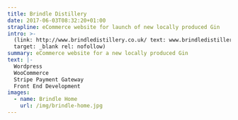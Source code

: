 ```yaml
---
title: Brindle Distillery
date: 2017-06-03T08:32:20+01:00
strapline: eCommerce website for launch of new locally produced Gin
intro: >-
  (link: http://www.brindledistillery.co.uk/ text: www.brindledistillery.co.uk
  target: _blank rel: nofollow)
summary: eCommerce website for a new locally produced Gin
text: |-
  Wordpress
  WooCommerce
  Stripe Payment Gateway
  Front End Development
images:
  - name: Brindle Home
    url: /img/brindle-home.jpg
---
```


